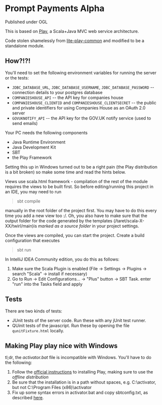 # Prompt Payments Alpha

Published under OGL
 
This is based on [Play](http://www.playframework.com), a Scala+Java MVC web service architecture.

Code stolen shamelessly from [lite-play-common](https://github.com/BISDigital/lite-play-common) and modified to be a standalone module.

## How?!?!

You'll need to set the following environment variables for running the server or the tests:
- `JDBC_DATABASE_URL`, `JDBC_DATABASE_USERNAME`, `JDBC_DATABASE_PASSWORD` -- connection details to your postgres database
- `COMPANIESHOUSE_API` -- the API key for companies house
- `COMPANIESHOUSE_CLIENTID` and `COMPANIESHOUSE_CLIENTSECRET` -- the public and private identifiers for using Companies House as an OAuth 2.0 server
- `GOVUKNOTIFY_API` -- the API key for the GOV.UK notify service (used to send emails)

Your PC needs the following components

- Java Runtime Environment
- Java Development Kit
- SBT
- the Play Framework 

Setting this up in Windows turned out to be a right pain (the Play distribution is a bit broken) so make some time and read the hints below.

Views use scala.html framework - compilation of the rest of the module requires the views to be built first. So before editing/running this project in an IDE, you may need to run

> sbt compile

manually in the root folder of the project first. You may have to do this every time you add a new view too :/. Oh, you also have to make sure that the output folder for the code generated by the templates (/taret/scala-X-XX/twirl/main)is *marked as a source folder* in your project settings. 

Once the views are compiled, you can start the project. Create a build configuration that executes

> sbt run

In IntelliJ IDEA Community edition, you do this as follows:
1. Make sure the Scala Plugin is enabled (File -> Settings -> Plugins -> search "Scala" -> install if necessary)
2. Go to Run -> Edit Configurations... -> "Plus" button -> SBT Task. enter "run" into the Tasks field and apply 

## Tests

There are two kinds of tests:
- JUnit tests of the server code. Run these with any jUnit test runner.
- QUinit tests of the javascript. Run these by opening the file `qunitFixture.html` locally.

## Making Play play nice with Windows

tl;dr, the *activator.bat* file is incompatible with Windows. You'll have to do the following:

1. Follow the [official instructions](https://playframework.com/documentation/2.5.x/Installing) to installing Play, making sure to use the *offline distribution*
2. Be sure that the installation is in a path without spaces, e.g. C:\activator, but not C:\Program Files (x86)\activator
3. Fix up some syntax errors in activator.bat and copy sbtconfig.txt, as described [here](http://stackoverflow.com/a/37153773).
